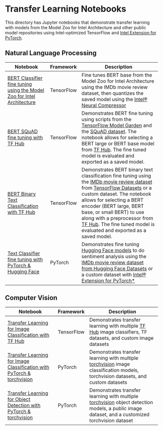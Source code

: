 # Transfer Learning Notebooks

This directory has Jupyter notebooks that demonstrate transfer learning with
models from the Model Zoo for Intel Architecture and other public model repositories using Intel-optimized TensorFlow
and [Intel Extension for PyTorch](https://github.com/intel/intel-extension-for-pytorch).

## Natural Language Processing

| Notebook | Framework | Description |
| ---------| ----------|-------------|
| [BERT Classifier fine tuning using the Model Zoo for Intel Architecture](/docs/notebooks/transfer_learning/bert_classifier_fine_tuning/) | TensorFlow | Fine tunes BERT base from the Model Zoo for Intel Architecture using the IMDb movie review dataset, then quantizes the saved model using the [Intel® Neural Compressor](https://github.com/intel/neural-compressor) |
| [BERT SQuAD fine tuning with TF Hub](/docs/notebooks/transfer_learning/tfhub_bert/) | TensorFlow | Demonstrates BERT fine tuning using scripts from the [TensorFlow Model Garden](https://github.com/tensorflow/models) and the [SQuAD dataset](https://rajpurkar.github.io/SQuAD-explorer/). The notebook allows for selecting a BERT large or BERT base model from [TF Hub](https://tfhub.dev). The fine tuned model is evaluated and exported as a saved model. |
| [BERT Binary Text Classification with TF Hub](/docs/notebooks/transfer_learning/tfhub_bert) | TensorFlow | Demonstrates BERT binary text classification fine tuning using the [IMDb movie review dataset](https://www.tensorflow.org/datasets/catalog/imdb_reviews) from [TensorFlow Datasets](https://www.tensorflow.org/datasets) or a custom dataset. The notebook allows for selecting a BERT encoder (BERT large, BERT base, or small BERT) to use along with a preprocessor from [TF Hub](https://tfhub.dev). The fine tuned model is evaluated and exported as a saved model. |
| [Text Classifier fine tuning with PyTorch & Hugging Face](/docs/notebooks/transfer_learning/pytorch_text_classification) | PyTorch | Demonstrates fine tuning [Hugging Face models](https://huggingface.co/models) to do sentiment analysis using the [IMDb movie review dataset from Hugging Face Datasets](https://huggingface.co/datasets/imdb) or a custom dataset with [Intel® Extension for PyTorch*](https://github.com/intel/intel-extension-for-pytorch) |

## Computer Vision

| Notebook | Framework | Description |
| ---------| ----------|-------------|
| [Transfer Learning for Image Classification with TF Hub](/docs/notebooks/transfer_learning/tf_image_classification) | TensorFlow | Demonstrates transfer learning with multiple [TF Hub](https://tfhub.dev) image classifiers, TF datasets, and custom image datasets |
| [Transfer Learning for Image Classification with PyTorch & torchvision](/docs/notebooks/transfer_learning/pytorch_image_classification) | PyTorch | Demonstrates transfer learning with multiple [torchvision](https://pytorch.org/vision/stable/index.html) image classification models, torchvision datasets, and custom datasets |
| [Transfer Learning for Object Detection with PyTorch & torchvision](/docs/notebooks/transfer_learning/pytorch_object_detection) | PyTorch | Demonstrates transfer learning with multiple [torchvision](https://pytorch.org/vision/stable/index.html) object detection models, a public image dataset, and a customized torchvision dataset |

